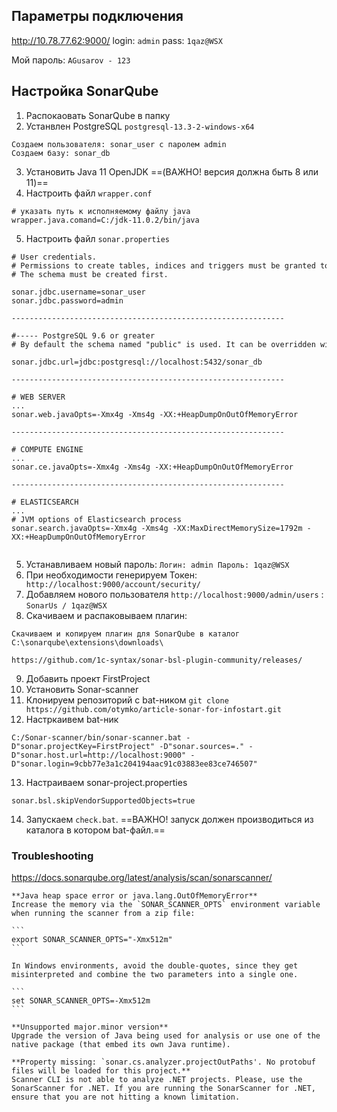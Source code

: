 
## Параметры подключения

http://10.78.77.62:9000/
login: `admin`
pass: `1qaz@WSX`

Мой пароль:
`AGusarov - 123`


## Настройка SonarQube

1.	Распокаовать SonarQube в папку
2.	Устанвлен PostgreSQL `postgresql-13.3-2-windows-x64`
```
Создаем пользователя: sonar_user с паролем admin
Создаем базу: sonar_db
```
3.	Установить Java 11 OpenJDK  ==(ВАЖНО! версия должна быть 8 или 11)==
4.	Настроить файл `wrapper.conf`
```
# указать путь к исполняемому файлу java
wrapper.java.comand=C:/jdk-11.0.2/bin/java
```
5.	Настроить файл `sonar.properties`
```
# User credentials.
# Permissions to create tables, indices and triggers must be granted to JDBC user.
# The schema must be created first.

sonar.jdbc.username=sonar_user
sonar.jdbc.password=admin

-------------------------------------------------------------

#----- PostgreSQL 9.6 or greater
# By default the schema named "public" is used. It can be overridden with the parameter "currentSchema".

sonar.jdbc.url=jdbc:postgresql://localhost:5432/sonar_db

-------------------------------------------------------------

# WEB SERVER
...
sonar.web.javaOpts=-Xmx4g -Xms4g -XX:+HeapDumpOnOutOfMemoryError

-------------------------------------------------------------

# COMPUTE ENGINE
...
sonar.ce.javaOpts=-Xmx4g -Xms4g -XX:+HeapDumpOnOutOfMemoryError

-------------------------------------------------------------

# ELASTICSEARCH
...
# JVM options of Elasticsearch process
sonar.search.javaOpts=-Xmx4g -Xms4g -XX:MaxDirectMemorySize=1792m -XX:+HeapDumpOnOutOfMemoryError


```
5.	Устанавливаем новый пароль: `Логин: admin Пароль: 1qaz@WSX`
6.	При необходимости генерируем Токен: ` http://localhost:9000/account/security/`
7.	Добавляем нового пользователя `http://localhost:9000/admin/users` : `SonarUs / 1qaz@WSX`
8.	Скачиваем и распаковываем плагин:
```
Скачиваем и копируем плагин для SonarQube в каталог C:\sonarqube\extensions\downloads\

https://github.com/1c-syntax/sonar-bsl-plugin-community/releases/
```
9. Добавить проект FirstProject
10. Установить Sonar-scanner
11. Клонируем репозиторий с bat-ником `git clone https://github.com/otymko/article-sonar-for-infostart.git`
12. Настркаивем bat-ник
```
C:/Sonar-scanner/bin/sonar-scanner.bat -D"sonar.projectKey=FirstProject" -D"sonar.sources=." -D"sonar.host.url=http://localhost:9000" -D"sonar.login=9cbb77e3a1c204194aac91c03883ee83ce746507"
```
13. Настраиваем sonar-project.properties
```
sonar.bsl.skipVendorSupportedObjects=true
```

14. Запускаем `check.bat`. ==ВАЖНО! запуск должен производиться из каталога в котором bat-файл.==

### Troubleshooting
https://docs.sonarqube.org/latest/analysis/scan/sonarscanner/

````
**Java heap space error or java.lang.OutOfMemoryError**  
Increase the memory via the `SONAR_SCANNER_OPTS` environment variable when running the scanner from a zip file:

```
export SONAR_SCANNER_OPTS="-Xmx512m"
```

In Windows environments, avoid the double-quotes, since they get misinterpreted and combine the two parameters into a single one.

```
set SONAR_SCANNER_OPTS=-Xmx512m
```

**Unsupported major.minor version**  
Upgrade the version of Java being used for analysis or use one of the native package (that embed its own Java runtime).

**Property missing: `sonar.cs.analyzer.projectOutPaths'. No protobuf files will be loaded for this project.**  
Scanner CLI is not able to analyze .NET projects. Please, use the SonarScanner for .NET. If you are running the SonarScanner for .NET, ensure that you are not hitting a known limitation.
````